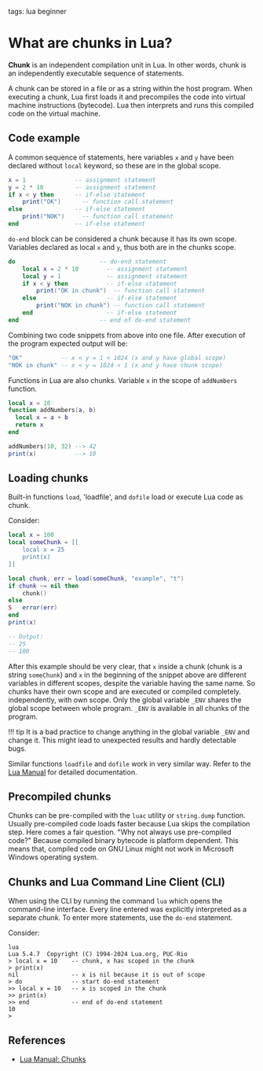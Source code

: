<!-- Description:Understanding chunks in Lua: local and global variable scope, loading, and execution chunks independently from the host program. -->

tags: lua beginner

# What are chunks in Lua?

**Chunk** is an independent compilation unit in Lua. In other words, chunk
is an independently executable sequence of statements. 

A chunk can be stored in a file or as a string within the host program. When
executing a chunk, Lua first loads it and precompiles the code into virtual
machine instructions (bytecode). Lua then interprets and runs this compiled
code on the virtual machine.

## Code example

A common sequence of statements, here variables `x` and `y` have been declared
without `local` keyword, so these are in the global scope.

```lua
x = 1              -- assignment statement
y = 2 * 10         -- assignment statement
if x < y then      -- if-else statement
	print("OK")      -- function call statement
else               -- if-else statement
	print("NOK")     -- function call statement 
end                -- if-else statement
```

`do-end` block can be considered a chunk because it has its own scope.
Variables declared as local `x` and `y`, thus both are in the chunks scope.

```lua
do                        -- do-end statement
	local x = 2 * 10        -- assignment statement
	local y = 1             -- assignment statement
	if x < y then           -- if-else statement
		print("OK in chunk")  -- function call statement
	else                    -- if-else statement
		print("NOK in chunk") -- function call statement 
	end                     -- if-else statement
end                       -- end of do-end statement
```
Combining two code snippets from above into one file. After execution of
the program expected output will be:

```lua
"OK"           -- x < y = 1 < 1024 (x and y have global scope)
"NOK in chunk" -- x < y = 1024 < 1 (x and y have chunk scope)
```

Functions in Lua are also chunks. Variable `x` in the scope of `addNumbers`
function.

```lua
local x = 10
function addNumbers(a, b)
  local x = a + b
  return x
end

addNumbers(10, 32) --> 42
print(x)           --> 10
```

## Loading chunks

Built-in functions `load`, 'loadfile', and `dofile` load or execute Lua code 
as chunk.

Consider:

```lua
local x = 100
local someChunk = [[
	local x = 25
	print(x)
]]

local chunk, err = load(someChunk, "example", "t")
if chunk ~= nil then
	chunk()
else
S	error(err)
end
print(x)

-- Output:
-- 25
-- 100
```

After this example should be very clear, that `x` inside a chunk (chunk is
a string `someChunk`) and `x` in the beginning of the snippet above are 
different variables in different scopes, despite the variable having the same
name.  So chunks have their own scope and are executed or compiled completely. 
independently, with own scope. Only the global variable `_ENV` shares the global
scope between whole program. `_ENV` is available in all chunks of the
program.

!!! tip
    It is a bad practice to change anything in the global variable `_ENV` 
    and change it. This might lead to unexpected results and hardly detectable bugs.

Similar functions `loadfile` and `dofile` work in very similar
way. Refer to the [Lua Manual](https://www.lua.org/manual/5.4/manual.html#pdf-load) for detailed documentation.

## Precompiled chunks

Chunks can be pre-compiled with the `luac` utility or `string.dump` function.
Usually pre-compiled code loads faster because Lua skips the compilation step.
Here comes a fair question. "Why not always use pre-compiled code?"
Because compiled binary bytecode is platform dependent. This means that,
compiled code on GNU Linux might not work in Microsoft Windows operating 
system.

## Chunks and Lua Command Line Client (CLI)

When using the CLI by running the command `lua` which opens the command-line
interface.  Every line entered was explicitly interpreted as a separate *chunk*.
To enter more statements, use the `do-end` statement.

Consider:

```text
lua
Lua 5.4.7  Copyright (C) 1994-2024 Lua.org, PUC-Rio
> local x = 10    -- chunk, x has scoped in the chunk
> print(x)
nil               -- x is nil because it is out of scope
> do              -- start do-end statement
>> local x = 10   -- x is scoped in the chunk
>> print(x)
>> end            -- end of do-end statement
10
> 

```

## References

- [Lua Manual: Chunks](https://www.lua.org/manual/5.4/manual.html#3.3.2)